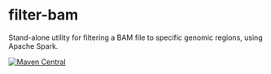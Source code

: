 # filter-bam

Stand-alone utility for filtering a BAM file to specific genomic regions, using Apache Spark.

[![Maven Central](https://img.shields.io/maven-central/v/org.hammerlab/filter-bam_2.11.svg?maxAge=1800)](http://search.maven.org/#search%7Cga%7C1%7Cfilter-bam)
